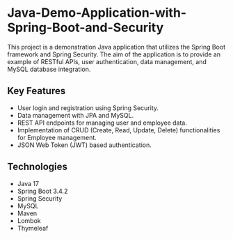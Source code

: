 # Java-Demo-Application-with-Spring-Boot-and-Security
This project is a demonstration Java application that utilizes the Spring Boot framework and Spring Security. The aim of the application is to provide an example of RESTful APIs, user authentication, data management, and MySQL database integration.

## Key Features
- User login and registration using Spring Security.
- Data management with JPA and MySQL.
- REST API endpoints for managing user and employee data.
- Implementation of CRUD (Create, Read, Update, Delete) functionalities for Employee management.
- JSON Web Token (JWT) based authentication.

## Technologies
- Java 17
- Spring Boot 3.4.2
- Spring Security
- MySQL
- Maven
- Lombok
- Thymeleaf
